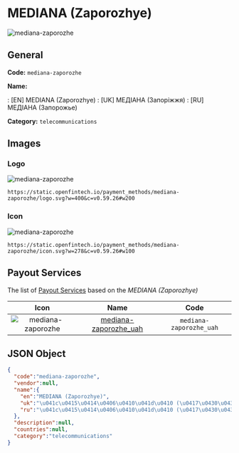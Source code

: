 
# MEDIANA (Zaporozhye) 
![mediana-zaporozhe](https://static.openfintech.io/payment_methods/mediana-zaporozhe/logo.svg?w=400&c=v0.59.26#w200)  

## General 
**Code:** `mediana-zaporozhe` 
 
**Name:** 
 
:	[EN] MEDIANA (Zaporozhye) 
:	[UK] МЕДІАНА (Запоріжжя) 
:	[RU] МЕДІАНА (Запорожье) 
 
**Category:** `telecommunications` 
 

## Images 

### Logo 
![mediana-zaporozhe](https://static.openfintech.io/payment_methods/mediana-zaporozhe/logo.svg?w=400&c=v0.59.26#w200)  

```
https://static.openfintech.io/payment_methods/mediana-zaporozhe/logo.svg?w=400&c=v0.59.26#w200
```  

### Icon 
![mediana-zaporozhe](https://static.openfintech.io/payment_methods/mediana-zaporozhe/icon.svg?w=278&c=v0.59.26#w100)  

```
https://static.openfintech.io/payment_methods/mediana-zaporozhe/icon.svg?w=278&c=v0.59.26#w100
```  

## Payout Services 
 
The list of [Payout Services](/payout-services/) based on the _MEDIANA (Zaporozhye)_ 

|Icon|Name|Code| 
|:---:|:---:|:---:| 
|![mediana-zaporozhe](https://static.openfintech.io/payout_methods/mediana-zaporozhe/icon.png?w=278&c=v0.59.26#w40) |[mediana-zaporozhe_uah](/payout-services/mediana-zaporozhe_uah/)|`mediana-zaporozhe_uah`| 
 

## JSON Object 

```json
{
  "code":"mediana-zaporozhe",
  "vendor":null,
  "name":{
    "en":"MEDIANA (Zaporozhye)",
    "uk":"\u041c\u0415\u0414\u0406\u0410\u041d\u0410 (\u0417\u0430\u043f\u043e\u0440\u0456\u0436\u0436\u044f)",
    "ru":"\u041c\u0415\u0414\u0406\u0410\u041d\u0410 (\u0417\u0430\u043f\u043e\u0440\u043e\u0436\u044c\u0435)"
  },
  "description":null,
  "countries":null,
  "category":"telecommunications"
}
```  
